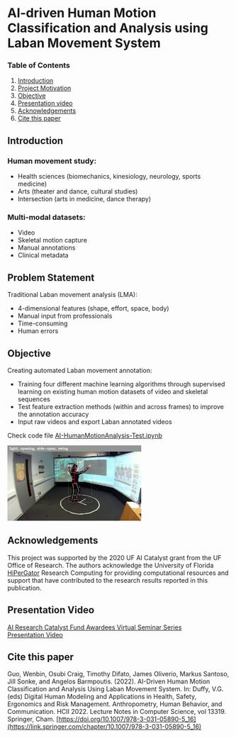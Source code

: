 # AI-driven Human Motion Classification and Analysis using Laban Movement System

### Table of Contents

1. [Introduction](#Introduction)
2. [Project Motivation](#Problem)
3. [Objective](#Objective)
4. [Presentation video](#Video)
4. [Acknowledgements](#Acknowledgements)
5. [Cite this paper](#Citation)

## Introduction<a name="Introduction"></a>
### Human movement study:
- Health sciences (biomechanics, kinesiology, neurology, sports medicine)
- Arts (theater and dance, cultural studies) 
- Intersection (arts in medicine, dance therapy) 

### Multi-modal datasets:
- Video
- Skeletal motion capture
- Manual annotations
- Clinical metadata

## Problem Statement <a name="Problem"></a>
Traditional Laban movement analysis (LMA):
- 4-dimensional features (shape, effort, space, body)
- Manual input from professionals
- Time-consuming
- Human errors

## Objective<a name="Objective"></a>
Creating automated Laban movement annotation:
- Training four different machine learning algorithms through supervised learning on existing human motion datasets of video and skeletal sequences 
- Test feature extraction methods (within and across frames) to improve the annotation accuracy 
- Input raw videos and export Laban annotated videos

Check code file [AI-HumanMotionAnalysis-Test.ipynb](https://github.com/guowenbin90/HumanMotionAnalysis/blob/main/AI-HumanMotionAnalysis-Test.ipynb)

<img src="https://github.com/guowenbin90/HumanMotionAnalysis/blob/main/images/Laban%20annotation.jpg" width=60% height=60%>

## Acknowledgements<a name="Acknowledgements"></a>
This project was supported by the 2020 UF AI Catalyst grant from the UF Office of Research. The authors acknowledge the University of Florida [HiPerGator](https://www.rc.ufl.edu/about/hipergator/) Research Computing for providing computational resources and support that have contributed to the research results reported in this publication.

## Presentation Video<a name="Video"></a>
[AI Research Catalyst Fund Awardees Virtual Seminar Series](https://informatics.research.ufl.edu/event/ai-research-catalyst-fund-awardees-virtual-seminar-series-dr-angelos-barmpoutis/)  
[Presentation Video](https://informatics.research.ufl.edu/aiovg_videos/ai-research-catalyst-fund-awardees-virtual-seminar-series-dr-angelos-barmpoutis/)

## Cite this paper<a name="Citation"></a>
Guo, Wenbin, Osubi Craig, Timothy Difato, James Oliverio, Markus Santoso, Jill Sonke, and Angelos Barmpoutis. (2022). AI-Driven Human Motion Classification and Analysis Using Laban Movement System. In: Duffy, V.G. (eds) Digital Human Modeling and Applications in Health, Safety, Ergonomics and Risk Management. Anthropometry, Human Behavior, and Communication. HCII 2022. Lecture Notes in Computer Science, vol 13319. Springer, Cham. [https://doi.org/10.1007/978-3-031-05890-5_16](https://link.springer.com/chapter/10.1007/978-3-031-05890-5_16)
